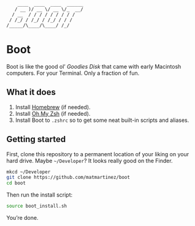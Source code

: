 ```
    ____  ____  ____  ______
   / __ )/ __ \/ __ \/_  __/
  / __  / / / / / / / / /   
 / /_/ / /_/ / /_/ / / /    
/_____/\____/\____/ /_/     

```

# Boot

Boot is like the good ol’ _Goodies Disk_ that came with early Macintosh computers. For your Terminal. Only a fraction of fun.


## What it does

1. Install [Homebrew](https://brew.sh) (if needed).
2. Install [Oh My Zsh](https://ohmyz.sh/#install) (if needed).
3. Install Boot to `.zshrc` so to get some neat built-in scripts and aliases.

## Getting started

First, clone this repository to a permanent location of your liking on your hard drive. Maybe `~/Developer`? It looks really good on the Finder.

```sh
mkcd ~/Developer
git clone https://github.com/matmartinez/boot
cd boot
```

Then run the install script:

```sh
source boot_install.sh
```

You’re done.